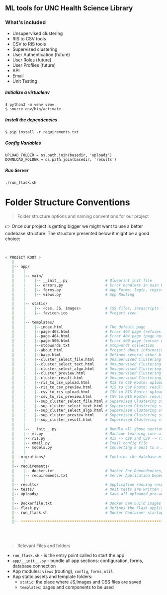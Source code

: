 ## ML tools for UNC Health Science Library


### What's included
* Unsupervised clustering
* RIS to CSV tools
* CSV to RIS tools
* Supervised clustering
* User Authentication (future)
* User Roles (future)
* User Profiles (future)
* API
* Email
* Unit Testing

##### Initialize a virtualenv
```
$ python3 -m venv venv
$ source env/bin/activate
```

##### Install the dependencies

```
$ pip install -r requirements.txt
```

##### Config Variables

```
UPLOAD_FOLDER = os.path.join(basedir, 'uploads')
DOWNLOAD_FOLDER = os.path.join(basedir, 'results')
```


##### Run Server

```
./run_flask.sh
```

Folder Structure Conventions
============================

> Folder structure options and naming conventions for our project

:point_right: Once our project is getting bigger we might want to use a better codebase structure. The structure presented below it might be a good choice:

<br />

```bash
< PROJECT ROOT >
   |
   |-- app/
   |    |
   |    |-- main/
   |    |    |-- __init__.py                 # Blueprint init file
   |    |    |-- errors.py                   # Error handlers in main blueprint    
   |    |    |-- forms.py                    # App Forms: login, registration
   |    |    |-- views.py                    # App Routing
   |    |   
   |    |-- static/
   |    |    |-- <css, JS, images>           # CSS files, Javascripts files
   |    |    |-- favicon.ico                 # Project icon
   |    |
   |    |-- templates/
   |    |    |--index.html                   # The default page
   |    |    |--page-403.html                # Error 403 page (refuses to authorize it)  
   |    |    |--page-404.html                # Error 404 page (page not found)
   |    |    |--page-500.html                # Error 500 page (server error)
   |    |    |--stopwords.txt                # Stopwords collection
   |    |    |--about.html                   # Project about information
   |    |    |--base.html                    # Defines several other blocks that can be used in derived templates
   |    |    |--cluster_select_file.html     # Unsupervised Clustering step 1: select an input file
   |    |    |--cluster_select_text.html     # Unsupervised Clustering step 2: select text
   |    |    |--cluster_select_algo.html     # Unsupervised Clustering step 3: select Algo, K-mean of NMF   
   |    |    |--cluster_preview.html         # Unsupervised Clustering step 4: preview   
   |    |    |--cluster_result.html          # Unsupervised Clustering step 5: generate the analysed result   
   |    |    |--ris_to_csv_upload.html       # RIS to CSV Route: upload pre-analyse RIS file
   |    |    |--ris_to_csv_preview.html      # RIS to CSV Route: result preview page   
   |    |    |--csv_to_ris_upload.html       # CSV to RIS Route: upload pre-analyse CSV file
   |    |    |--csv_to_ris_preview.html      # CSV to RIS Route: result preview page    
   |    |    |--sup_cluster_select_file.html # Supervised Clustering step 1: select an input file
   |    |    |--sup_cluster_select_text.html # Supervised Clustering step 2: select text
   |    |    |--sup_cluster_select_algo.html # Supervised Clustering step 3: select Algo, K-mean of NMF   
   |    |    |--sup_cluster_preview.html     # Supervised Clustering step 4: preview   
   |    |    |--sup_cluster_result.html      # Supervised Clustering step 5: generate the analysed result    
   |    |   
   |    |-- __init__.py                      # Bundle all above sections and expose the Flask APP
   |    |-- ml.py                            # Machine learning core algorithm file, including k-mean, NMF, asemble algo...
   |    |-- ris.py                           # Ris -> CSV and CSV -> ris algorithm
   |    |-- email.py                         # Email config file
   |    |-- models.py                        # Converting a post to a JSON serializable dictionary
   |    |   
   |-- migrations/                           # Contains the database migration scripts  
   |    |   
   |-- requirements/  
   |    |-- docker.txt                       # Docker Env Dependencies, under Python 3.8 version
   |    |-- requirements.txt                 # Server Application Dependencies(Not Docker Env)
   |    |   
   |-- results/                              # Application running results files for download link, like csv and ris files
   |-- tests/                                # Unit tests are written in a tests package, for further improvement, don't use it currently
   |-- uploads/                              # Save all uploaded pre-analysing files, like csv, ris...
   |
   |-- Dockerfile.txt                        # Docker can build images automatically by reading the instructions from a Dockerfile
   |-- flask.py                              # Defines the Flask application instance, tasks that help manage the application
   |-- run_flask.sh                          # Docker Container startup script
   |
   |-- ************************************************************************   
  
```

<br />

> Relevant Files and folders

- `run_flask.sh` - is the entry point called to start the app
- `app/__init__.py` - bundle all app sections: configuration, forms, database connection
- App modules: `views` (routing), `config`, `forms`, `util`
- App static assets and template folders:
    - `static`: the place where JS,Images and CSS files are saved
    - `templates`: pages and components to be used 

<br />



<br />

